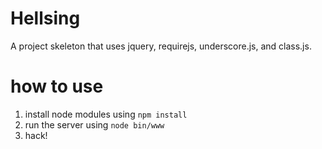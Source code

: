# Hellsing
A project skeleton that uses jquery, requirejs, underscore.js, and class.js.

# how to use
1. install node modules using `npm install`
2. run the server using `node bin/www`
3. hack!
